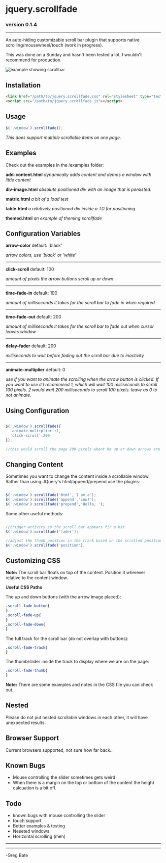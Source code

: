 # jquery.scrollfade #

### version 0.1.4 ###

----------

An auto-hiding customizable scroll bar plugin that supports native scrolling/mousewheel/touch (work in progress).

This was done on a Sunday and hasn't been tested a lot, I wouldn't recommend for production.

![example showing scrollbar](https://raw.githubusercontent.com/gdbate/jquery-scrollfade/master/example.png)

## Installation ##

```html
<link href="/path/to/jquery.scrollfade.css" rel="stylesheet" type="text/css">
<script src="/path/to/jquery.scrollfade.js"></script>
```

## Usage ##

```javascript
$('.window').scrollfade();
```
*This does support multiple scrollable items on one page.*

## Examples ##

Check out the examples in the /examples folder:

**add-content.html** *dynamically adds content and demos a window with little content*

**div-image.html** *absolute positioned div with an image that is persisted.*

**matrix.html** *a bit of a load test*

**table.html** *a relatively positioned div inside a TD for positioning*

**themed.html** *an example of theming scrollfade*


## Configuration Variables ##

**arrow-color** default: 'black'

*arrow colors, use 'black' or 'white'*

----------

**click-scroll** default: 100

*amount of pixels the arrow buttons scroll up or down*

----------

**time-fade-in** default: 100

*amount of milliseconds it takes for the scroll bar to fade in when required*

----------

**time-fade-out** default: 200

*amount of milliseconds it takes for the scroll bar to fade out when cursor leaves window*

----------

**delay-fader** default: 200

*milliseconds to wait before fading out the scroll bar due to inactivity*

----------

**animate-multiplier** default: 0

*use if you want to animate the scrolling when the arrow button is clicked. If you want to use it I recommend 1, which will wait 100 milliseconds to scroll 100 pixels. 2 would wait 200 milliseconds to scroll 100 pixels. leave as 0 to not animate.*


## Using Configuration ##

```javascript

$('.window').scrollfade({
  'animate-multiplier':1,
  'click-scroll':200
});

//this would scroll the page 200 pixels whent he up or down arrows are clicked and take 200ms to animate the scroll

```

## Changing Content ##

Sometimes you want to change the content inside a scrollable window.  Rather than using JQuery's html/append/prepend use the plugins:

```javascript

$('.window').scrollfade('html','I am a');
$('.window').scrollfade('append','cow!');
$('.window').scrollfade('prepend','Hello, ');

```

Some other useful methods:

```javascript

//trigger activity so the scroll bar appears fir a bit
$('.window').scrollfade('fader');

//adjust the thumb position in the track based on the scrolled position of the window:
$('.window').scrollfade('position');

```


## Customizing CSS ##

**Note:** The scroll bar floats on top of the content. Position it wherever relative to the content window.

**Useful CSS Paths**

The up and down buttons (with the arrow image placed):
```css
.scroll-fade-button{
}
.scroll-fade-up{
}
.scroll-fade-down{
}
```

The full track for the scroll bar (do not overlap with buttons):
```css
.scroll-fade-track{
}
```

The thumb/slider inside the track to display where we are on the page:
```css
.scroll-fade-thumb{
}
```

**Note:** There are some examples and notes in the CSS file you can check out.

## Nested ##

Please do not put nested scrollable windows in each other, it will have unexpected results.

## Browser Support ##

Current browsers supported, not sure how far back..

## Known Bugs ##

- Mouse controlling the slider sometimes gets weird
- When there is a margin on the top or bottom of the content the height calcuation is a bit off.

## Todo ##

- known bugs with mouse controlling the slider
- touch support
- Better examples & testing
- Neseted windows
- Horizontal scrolling (meh)


----------

----------

-Greg Bate